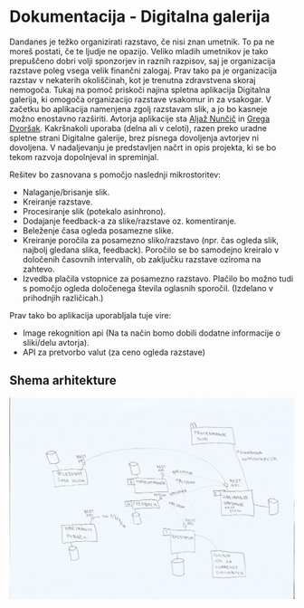 # Dokumentacija - Digitalna galerija

Dandanes je težko organizirati razstavo, če nisi znan umetnik.
To pa ne moreš postati, če te ljudje ne opazijo.
Veliko mladih umetnikov je tako prepuščeno dobri volji sponzorjev in raznih razpisov, saj je organizacija razstave poleg vsega velik finančni zalogaj.
Prav tako pa je organizacija razstav v nekaterih okoliščinah, kot je trenutna zdravstvena skoraj nemogoča.
Tukaj na pomoč priskoči najina spletna aplikacija Digitalna galerija, ki omogoča organizacijo razstave vsakomur in za vsakogar.
V začetku bo aplikacija namenjena zgolj razstavam slik, a jo bo kasneje možno enostavno razširiti.
Avtorja aplikacije sta [Aljaž Nunčič](https://github.com/aljaznuncic) in [Grega Dvoršak](https://github.com/gdvorsak97).
Kakršnakoli uporaba (delna ali v celoti), razen preko uradne spletne strani Digitalne galerije, brez pisnega dovoljenja avtorjev ni dovoljena.
V nadaljevanju je predstavljen načrt in opis projekta, ki se bo tekom razvoja dopolnjeval in spreminjal.

Rešitev bo zasnovana s pomočjo naslednji mikrostoritev:
- Nalaganje/brisanje slik.
- Kreiranje razstave.
- Procesiranje slik (potekalo asinhrono).
- Dodajanje feedback-a za slike/razstave oz. komentiranje.
- Beleženje časa ogleda posamezne slike.
- Kreiranje poročila za posamezno sliko/razstavo (npr. čas ogleda slik, najbolj gledana slika, feedback). Poročilo se bo samodejno kreiralo v določenih časovnih intervalih, ob zaključku razstave oziroma na zahtevo.
- Izvedba plačila vstopnice za posamezno razstavo. Plačilo bo možno tudi s pomočjo ogleda določenega števila oglasnih sporočil. (Izdelano v prihodnjih različicah.)

Prav tako bo aplikacija uporabljala tuje vire:
- Image rekognition api (Na ta način bomo dobili dodatne informacije o sliki/delu avtorja).
- API za pretvorbo valut (za ceno ogleda razstave)

## Shema arhitekture

![](shema.jpg)
